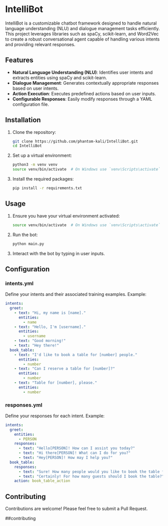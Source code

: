 # IntelliBot

IntelliBot is a customizable chatbot framework designed to handle natural language understanding (NLU) and dialogue management tasks efficiently. This project leverages libraries such as spaCy, scikit-learn, and Word2Vec to create a robust conversational agent capable of handling various intents and providing relevant responses.

## Features

- **Natural Language Understanding (NLU)**: Identifies user intents and extracts entities using spaCy and scikit-learn.
- **Dialogue Management**: Generates contextually appropriate responses based on user intents.
- **Action Execution**: Executes predefined actions based on user inputs.
- **Configurable Responses**: Easily modify responses through a YAML configuration file.

## Installation

1. Clone the repository:
    ```bash
    git clone https://github.com/phantom-kali/IntelliBot.git
    cd IntelliBot
    ```

2. Set up a virtual environment:
    ```bash
    python3 -m venv venv
    source venv/bin/activate  # On Windows use `venv\Scripts\activate`
    ```

3. Install the required packages:
    ```bash
    pip install -r requirements.txt
    ```

## Usage

1. Ensure you have your virtual environment activated:
    ```bash
    source venv/bin/activate  # On Windows use `venv\Scripts\activate`
    ```

2. Run the bot:
    ```bash
    python main.py
    ```

3. Interact with the bot by typing in user inputs.

## Configuration

### intents.yml

Define your intents and their associated training examples. Example:

```yaml
intents:
  greet:
    - text: "Hi, my name is [name]."
      entities:
        - name
    - text: "Hello, I'm [username]."
      entities:
        - username
    - text: "Good morning!"
    - text: "Hey there!"
  book_table:
    - text: "I'd like to book a table for [number] people."
      entities:
        - number
    - text: "Can I reserve a table for [number]?"
      entities:
        - number
    - text: "Table for [number], please."
      entities:
        - number
```

### responses.yml

Define your responses for each intent. Example:

```yaml
intents:
  greet:
    entities:
      - PERSON
    responses:
      - text: "Hello[PERSON]! How can I assist you today?"
      - text: "Hi there[PERSON]! What can I do for you?"
      - text: "Hey[PERSON]! How may I help you?"
  book_table:
    responses:
      - text: "Sure! How many people would you like to book the table for?"
      - text: "Certainly! For how many guests should I book the table?"
    action: book_table_action
```

## Contributing

Contributions are welcome! Please feel free to submit a Pull Request.

##contributing
